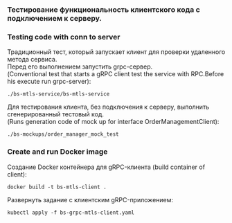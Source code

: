 ### Тестирование функциональность клиентского кода с подключением к серверу. 
### Testing code with conn to server          
  
Традиционный тест, который запускает клиент для проверки удаленного метода сервиса.  
Перед его выполнением запустить grpc-сервер.   
(Conventional test that starts a gRPC client test the service with RPC.Before his execute run grpc-server):      

```shell script
./bs-mtls-service/bs-mtls-service
```

Для тестирования клиента, без подключения к серверу, выполнить сгенерированный тестовый код.      
(Runs generation code of mock up for interface OrderManagementClient):   
       
```shell script
./bs-mockups/order_manager_mock_test
```

### Create and run Docker image

Создание Docker контейнера для gRPC-клиента (build container of client):    

```shell script
docker build -t bs-mtls-client .
```

Развернуть задание с клиентским gRPC-приложением:    

```shell script
kubectl apply -f bs-grpc-mtls-client.yaml
```


